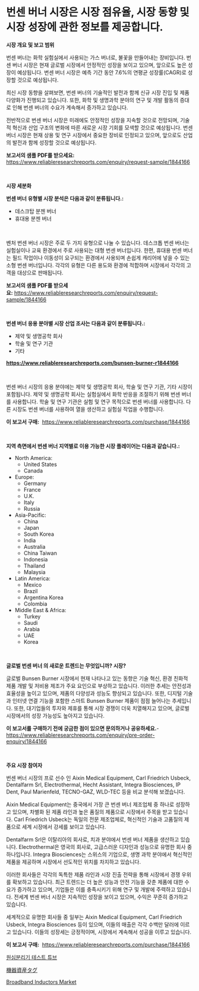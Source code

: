 <p><h1>번센 버너 시장은 시장 점유율, 시장 동향 및 시장 성장에 관한 정보를 제공합니다.</h1></p><p><strong>시장 개요 및 보고 범위</strong></p>
<p><p>번센 버너는 화학 실험실에서 사용되는 가스 버너로, 불꽃을 만들어내는 장비입니다. 번센 버너 시장은 현재 글로벌 시장에서 안정적인 성장을 보이고 있으며, 앞으로도 높은 성장이 예상됩니다. 번센 버너 시장은 예측 기간 동안 7.6%의 연평균 성장률(CAGR)로 성장할 것으로 예상됩니다.</p><p>최신 시장 동향을 살펴보면, 번센 버너의 기술적인 발전과 함께 신규 시장 진입 및 제품 다양화가 진행되고 있습니다. 또한, 화학 및 생명과학 분야의 연구 및 개발 활동의 증대로 인해 번센 버너의 수요가 계속해서 증가하고 있습니다.</p><p>전반적으로 번센 버너 시장은 미래에도 안정적인 성장을 지속할 것으로 전망되며, 기술적 혁신과 산업 구조의 변화에 따른 새로운 시장 기회를 모색할 것으로 예상됩니다. 번센 버너 시장은 현재 상용 및 연구 시장에서 중요한 장비로 인정되고 있으며, 앞으로도 산업의 발전과 함께 성장할 것으로 예상됩니다.</p></p>
<p><strong>보고서의 샘플 PDF를 받으세요:</strong> <a href="https://www.reliableresearchreports.com/enquiry/request-sample/1844166">https://www.reliableresearchreports.com/enquiry/request-sample/1844166</a></p>
<p>&nbsp;</p>
<p><strong>시장 세분화</strong></p>
<p><strong>번센 버너 유형별 시장 분석은 다음과 같이 분류됩니다.:</strong></p>
<p><ul><li>데스크탑 분젠 버너</li><li>휴대용 분젠 버너</li></ul></p>
<p>&nbsp;</p>
<p><p>벤처 번센 버너 시장은 주로 두 가지 유형으로 나눌 수 있습니다. 데스크톱 번센 버너는 실험실이나 교육 환경에서 주로 사용되는 대형 번센 버너입니다. 한편, 휴대용 번센 버너는 필드 작업이나 이동성이 요구되는 환경에서 사용되며 손쉽게 캐리어에 넣을 수 있는 소형 번센 버너입니다. 각각의 유형은 다른 용도와 환경에 적합하며 시장에서 각각의 고객을 대상으로 판매됩니다.</p></p>
<p><strong>보고서의 샘플 PDF를 받으세요:</strong>&nbsp;<a href="https://www.reliableresearchreports.com/enquiry/request-sample/1844166">https://www.reliableresearchreports.com/enquiry/request-sample/1844166</a></p>
<p>&nbsp;</p>
<p><strong> 번센 버너 응용 분야별 시장 산업 조사는 다음과 같이 분류됩니다.:</strong></p>
<p><ul><li>제약 및 생명공학 회사</li><li>학술 및 연구 기관</li><li>기타</li></ul></p>
<p><strong><a href="https://www.reliableresearchreports.com/bunsen-burner-r1844166">https://www.reliableresearchreports.com/bunsen-burner-r1844166</a></strong></p>
<p>&nbsp;</p>
<p><p>번센 버너 시장의 응용 분야에는 제약 및 생명공학 회사, 학술 및 연구 기관, 기타 시장이 포함됩니다. 제약 및 생명공학 회사는 실험실에서 화학 반응을 조절하기 위해 번센 버너를 사용합니다. 학술 및 연구 기관은 실험 및 연구 목적으로 번센 버너를 사용합니다. 다른 시장도 번센 버너를 사용하여 열을 생산하고 실험실 작업을 수행합니다.</p></p>
<p><strong>이 보고서 구매:</strong>&nbsp; <a href="https://www.reliableresearchreports.com/purchase/1844166">https://www.reliableresearchreports.com/purchase/1844166</a></p>
<p>&nbsp;</p>
<p><strong>지역 측면에서 번센 버너 지역별로 이용 가능한 시장 플레이어는 다음과 같습니다.:</strong></p>
<p><ul>
    <li>
        North America:
        <ul>
            <li>United States</li>
            <li>Canada</li>
        </ul>
    </li>
    <li>
        Europe:
        <ul>
            <li>Germany</li>
            <li>France</li>
            <li>U.K.</li>
            <li>Italy</li>
            <li>Russia</li>
        </ul>
    </li>
    <li>
        Asia-Pacific:
        <ul>
            <li>China</li>
            <li>Japan</li>
            <li>South Korea</li>
            <li>India</li>
            <li>Australia</li>
            <li>China Taiwan</li>
            <li>Indonesia</li>
            <li>Thailand</li>
            <li>Malaysia</li>
        </ul>
    </li>
    <li>
        Latin America:
        <ul>
            <li>Mexico</li>
            <li>Brazil</li>
            <li>Argentina Korea</li>
            <li>Colombia</li>
        </ul>
    </li>
    <li>
        Middle East & Africa:
        <ul>
            <li>Turkey</li>
            <li>Saudi</li>
            <li>Arabia</li>
            <li>UAE</li>
            <li>Korea</li>
        </ul>
    </li>
    </ul></p>
<p>&nbsp;</p>
<p><strong>글로벌 번센 버너 의 새로운 트렌드는 무엇입니까? 시장?</strong></p>
<p><p>글로벌 Bunsen Burner 시장에서 현재 나타나고 있는 동향은 기술 혁신, 환경 친화적 제품 개발 및 저비용 제조가 주요 요인으로 부상하고 있습니다. 이러한 추세는 안전성과 효율성을 높이고 있으며, 제품의 다양성과 성능도 향상되고 있습니다. 또한, 디지털 기술과 인터넷 연결 기능을 포함한 스마트 Bunsen Burner 제품이 점점 늘어나는 추세입니다. 또한, 대기업들의 투자와 제휴를 통해 시장 경쟁이 더욱 치열해지고 있으며, 글로벌 시장에서의 성장 가능성도 높아지고 있습니다.</p></p>
<p><strong>이 보고서를 구매하기 전에 궁금한 점이 있으면 문의하거나 공유하세요.</strong>- <a href="https://www.reliableresearchreports.com/enquiry/pre-order-enquiry/1844166">https://www.reliableresearchreports.com/enquiry/pre-order-enquiry/1844166</a></p>
<p>&nbsp;</p>
<p><strong>주요 시장 참여자</strong></p>
<p><p>번센 버너 시장의 프로 선수 인 Aixin Medical Equipment, Carl Friedrich Usbeck, Dentalfarm Srl, Electrothermal, Hecht Assistant, Integra Biosciences, IP Dent, Paul Marienfeld, TECNO-GAZ, WLD-TEC 등을 비교 분석해 보겠습니다. </p><p>Aixin Medical Equipment는 중국에서 가장 큰 번센 버너 제조업체 중 하나로 성장하고 있으며, 차별화 된 제품 라인과 높은 품질의 제품으로 시장에서 주목을 받고 있습니다. Carl Friedrich Usbeck는 독일의 전문 제조업체로, 혁신적인 기술과 고품질의 제품으로 세계 시장에서 강세를 보이고 있습니다. </p><p>Dentalfarm Srl은 이탈리아의 회사로, 치과 분야에서 번센 버너 제품을 생산하고 있습니다. Electrothermal은 영국의 회사로, 고급스러운 디자인과 성능으로 유명한 회사 중 하나입니다. Integra Biosciences는 스위스의 기업으로, 생명 과학 분야에서 혁신적인 제품을 제공하며 시장에서 선도적인 위치를 차지하고 있습니다. </p><p>이러한 회사들은 각각의 독특한 제품 라인과 시장 진출 전략을 통해 시장에서 경쟁 우위를 확보하고 있습니다. 최근 트렌드는 더 높은 성능과 안전 기능을 갖춘 제품에 대한 수요가 증가하고 있으며, 기업들은 이를 충족시키기 위해 연구 및 개발에 주력하고 있습니다. 전세계 번센 버너 시장은 지속적인 성장을 보이고 있으며, 수익은 꾸준히 증가하고 있습니다. </p><p>세계적으로 유명한 회사들 중 일부는 Aixin Medical Equipment, Carl Friedrich Usbeck, Integra Biosciences 등이 있으며, 이들의 매출은 각각 수백만 달러에 이르고 있습니다. 이들의 성장세는 긍정적이며, 시장에서 계속해서 성공을 이루고 있습니다.</p></p>
<p><strong>이 보고서 구매:</strong>&nbsp;&nbsp;<a href="https://www.reliableresearchreports.com/purchase/1844166">https://www.reliableresearchreports.com/purchase/1844166</a></p>
<p><p><a href="https://github.com/bvubpqd5241630/Market-Research-Report-List-1/blob/main/526776722745.md">원심분리기 테스트 튜브</a></p><p><a href="https://github.com/xemfu2379520/Market-Research-Report-List-1/blob/main/454078024704.md">機器資産タグ</a></p><p><a href="https://confirmed-shield-e13.notion.site/Broadband-Inductors-Market-Furnishes-Information-on-Market-Share-Market-Trends-and-Market-Growth-0c78fce9bb5248759f212e327fb20e66">Broadband Inductors Market</a></p></p>